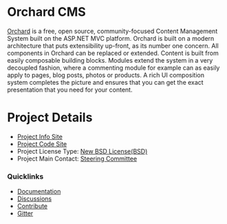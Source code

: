 # Orchard CMS 

[Orchard](https://www.orchardproject.net/) is a free, open source,
community-focused Content Management System built on the ASP.NET MVC
platform. Orchard is built on a modern architecture that puts
extensibility up-front, as its number one concern. All components in
Orchard can be replaced or extended. Content is built from easily
composable building blocks. Modules extend the system in a very
decoupled fashion, where a commenting module for example can as easily
apply to pages, blog posts, photos or products. A rich UI composition
system completes the picture and ensures that you can get the exact
presentation that you need for your content.

# Project Details

* [Project Info Site](https://www.orchardproject.net/)
* [Project Code Site](https://github.com/OrchardCMS/Orchard)
* Project License Type: [New BSD License(BSD)](https://raw.githubusercontent.com/OrchardCMS/Orchard/master/LICENSE.txt)
* Project Main Contact: [Steering Committee](http://orchardproject.net/about-us)

### Quicklinks

* [Documentation](http://docs.orchardproject.net/)
* [Discussions](http://orchardproject.net/discussions)
* [Contribute](http://www.orchardproject.net/contribution)
* [Gitter](https://gitter.im/OrchardCMS/Orchard)

